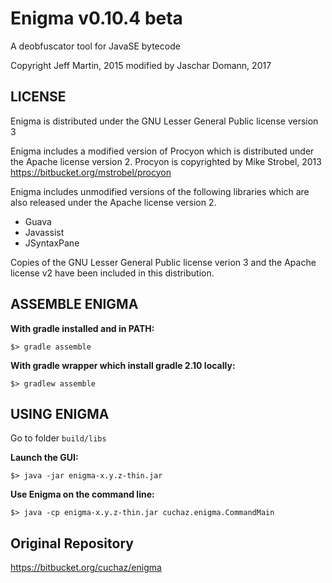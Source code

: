 
# Enigma v0.10.4 beta
A deobfuscator tool for JavaSE bytecode

Copyright Jeff Martin, 2015 modified by Jaschar Domann, 2017


## LICENSE

Enigma is distributed under the GNU Lesser General Public license version 3

Enigma includes a modified version of Procyon which is distributed under the Apache license version 2. Procyon is copyrighted by Mike Strobel, 2013  
https://bitbucket.org/mstrobel/procyon

Enigma includes unmodified versions of the following libraries which are also released under the Apache license version 2.
 + Guava
 + Javassist
 + JSyntaxPane

Copies of the GNU Lesser General Public license verion 3 and the Apache license v2 have been included in this distribution.

## ASSEMBLE ENIGMA

**With gradle installed and in PATH:**
   
    $> gradle assemble
    
**With gradle wrapper which install gradle 2.10 locally:**
   
    $> gradlew assemble

## USING ENIGMA

Go to folder `build/libs`

**Launch the GUI:**
    
    $> java -jar enigma-x.y.z-thin.jar
	
**Use Enigma on the command line:**
    
    $> java -cp enigma-x.y.z-thin.jar cuchaz.enigma.CommandMain

## Original Repository 
https://bitbucket.org/cuchaz/enigma